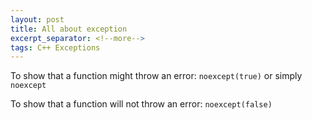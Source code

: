 ```yaml
---
layout: post
title: All about exception
excerpt_separator: <!--more-->
tags: C++ Exceptions
---
```


<!--more-->

To show that a function might throw an error: `noexcept(true)` or simply `noexcept`

To show that a function will not throw an error: `noexcept(false)`
